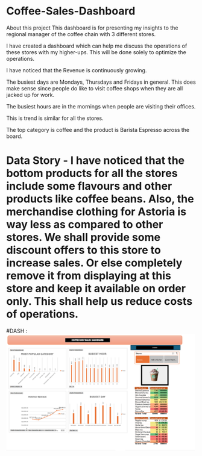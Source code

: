 # Coffee-Sales-Dashboard

About this project
This dashboard is for presenting my insights to the regional manager of the coffee chain with 3 different stores.

I have created a dashboard which can help me discuss the operations of these stores with my higher-ups. This will be done solely to optimize the operations.

I have noticed that the Revenue is continuously growing.

The busiest days are Mondays, Thursdays and Fridays in general. This does make sense since people do like to visit coffee shops when they are all jacked up for work.

The busiest hours are in the mornings when people are visiting their offices.

This is trend is similar for all the stores.

The top category is coffee and the product is Barista Espresso across the board.

# Data Story - I have noticed that the bottom products for all the stores include some flavours and other products like coffee beans. Also, the merchandise clothing for Astoria is way less as compared to other stores. We shall provide some discount offers to this store to increase sales. Or else completely remove it from displaying at this store and keep it available on order only. This shall help us reduce costs of operations.

 #DASH : <img src="cofee analysis dash.png" width="500"/> &nbsp;

